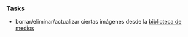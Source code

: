 ### Tasks
* borrar/eliminar/actualizar ciertas imágenes desde la [biblioteca de medios](https://imhicihu.conicet.gov.ar/wp-admin/upload.php) 
